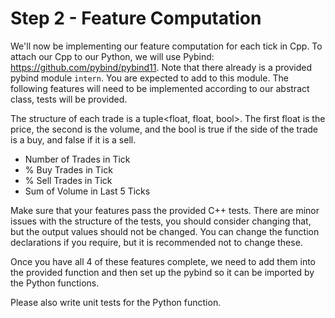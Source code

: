# Step 2 - Feature Computation


We'll now be implementing our feature computation for each tick in Cpp. To attach our Cpp to our Python, we will use Pybind: https://github.com/pybind/pybind11.
Note that there already is a provided pybind module `intern`. You are expected to add to this module.
The following features will need to be implemented according to our abstract class, tests will be provided. 

The structure of each trade is a tuple<float, float, bool>. The first float is the price, the second is the volume, and the bool is true if the side
of the trade is a buy, and false if it is a sell.

- Number of Trades in Tick
- % Buy Trades in Tick
- % Sell Trades in Tick
- Sum of Volume in Last 5 Ticks

Make sure that your features pass the provided C++ tests. There are minor issues with the structure of the tests,
you should consider changing that, but the output values should not be changed. You can change the function declarations if you require, but it is recommended not to change these.

Once you have all 4 of these features complete, we need to add them into the provided function and then set up the pybind so
it can be imported by the Python functions. 

Please also write unit tests for the Python function.
